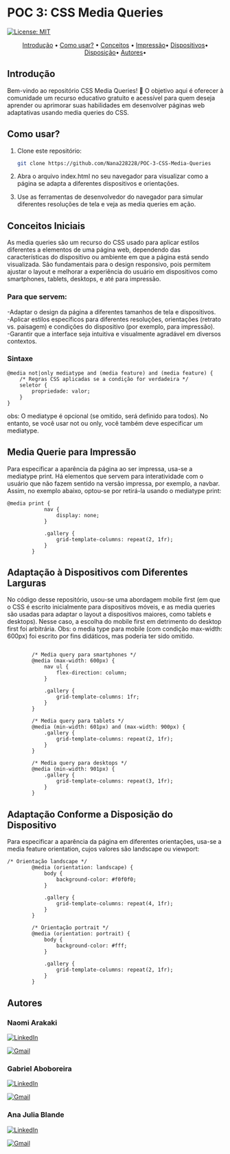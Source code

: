 # POC 3: CSS Media Queries


[![License: MIT](https://img.shields.io/badge/License-MIT-yellow.svg)](https://opensource.org/licenses/MIT)

<!--índice-->
<p align="center">
  <a href="#introdução">Introdução</a> •
  <a href="uso">Como usar?</a> •
  <a href="#conceitos">Conceitos</a> •
  <a href="print">Impressão</a>•
  <a href="dispositivos">Dispositivos</a>•
  <a href="disposicao">Disposição</a>•
  <a href="autores">Autores</a>•
</p>

<h2 id="introdução">Introdução</h2>
Bem-vindo ao repositório CSS Media Queries! 🎉 O objetivo aqui é oferecer à comunidade um recurso educativo gratuito e acessível para quem deseja aprender ou aprimorar suas habilidades em desenvolver páginas web adaptativas usando media queries do CSS. 

<h2 id="uso">Como usar?</h2>

1. Clone este repositório:
   ```bash
   git clone https://github.com/Nana228228/POC-3-CSS-Media-Queries
   
2. Abra o arquivo index.html no seu navegador para visualizar como a página se adapta a diferentes dispositivos e orientações.

3. Use as ferramentas de desenvolvedor do navegador para simular diferentes resoluções de tela e veja as media queries em ação.

<h2 id="conceitos">Conceitos Iniciais</h2>
As media queries são um recurso do CSS usado para aplicar estilos diferentes a elementos de uma página web, dependendo das características do dispositivo ou ambiente em que a página está sendo visualizada. São fundamentais para o design responsivo, pois permitem ajustar o layout e melhorar a experiência do usuário em dispositivos como smartphones, tablets, desktops, e até para impressão.

<h3>Para que servem:</h3>
-Adaptar o design da página a diferentes tamanhos de tela e dispositivos. <br>
-Aplicar estilos específicos para diferentes resoluções, orientações (retrato vs. paisagem) e condições do dispositivo (por exemplo, para impressão). <br>
-Garantir que a interface seja intuitiva e visualmente agradável em diversos contextos. <br>

<h3>Sintaxe</h3>

```
@media not|only mediatype and (media feature) and (media feature) {
    /* Regras CSS aplicadas se a condição for verdadeira */
    seletor {
        propriedade: valor;
    }
}

```

obs: O mediatype é opcional (se omitido, será definido para todos). No entanto, se você usar not ou only, você também deve especificar um mediatype.


<h2 id="">Media Querie para Impressão </h2>
Para especificar a aparência da página ao ser impressa, usa-se a mediatype print. Há elementos que servem para interatividade com o usuário que não fazem sentido na versão impressa, por exemplo, a navbar. Assim, no exemplo abaixo, optou-se por retirá-la usando o mediatype print:

```
@media print {
            nav {
                display: none;
            }

            .gallery {
                grid-template-columns: repeat(2, 1fr);
            }
        }

```


<h2 id="">Adaptação à Dispositivos com Diferentes Larguras</h2>
No código desse repositório, usou-se uma abordagem mobile first (em que o CSS é escrito inicialmente para dispositivos móveis, e as media queries são usadas para adaptar o layout a dispositivos maiores, como tablets e desktops). Nesse caso, a escolha do mobile first em detrimento do desktop first foi arbitrária. Obs: o media type para mobile (com condição max-width: 600px) foi escrito por fins didáticos, mas poderia ter sido omitido.

```

        /* Media query para smartphones */
        @media (max-width: 600px) {
            nav ul {
                flex-direction: column;
            }

            .gallery {
                grid-template-columns: 1fr;
            }
        }

        /* Media query para tablets */
        @media (min-width: 601px) and (max-width: 900px) {
            .gallery {
                grid-template-columns: repeat(2, 1fr);
            }
        }

        /* Media query para desktops */
        @media (min-width: 901px) {
            .gallery {
                grid-template-columns: repeat(3, 1fr);
            }
        }

```



<h2 id="">Adaptação Conforme a Disposição do Dispositivo</h2>
Para especificar a aparência da página em diferentes orientações, usa-se a media feature orientation, cujos valores são landscape ou viewport:

```
/* Orientação landscape */
        @media (orientation: landscape) {
            body {
                background-color: #f0f0f0;
            }

            .gallery {
                grid-template-columns: repeat(4, 1fr);
            }
        }

        /* Orientação portrait */
        @media (orientation: portrait) {
            body {
                background-color: #fff;
            }

            .gallery {
                grid-template-columns: repeat(2, 1fr);
            }
        }

```

<h2 id="autores"> Autores </h2>

<h3>Naomi Arakaki</h3>



[![LinkedIn](https://img.shields.io/badge/linkedin-%230077B5.svg?style=for-the-badge&logo=linkedin&logoColor=white&link=https://www.linkedin.com/in/naomi-suguimoto-57436b290/)](https://www.linkedin.com/in/naomi-suguimoto-57436b290)

[![Gmail](https://img.shields.io/badge/Gmail-D14836?style=for-the-badge&logo=gmail&logoColor=white&link=mailto:arakakinaomi228@gmail.com)](mailto:arakakinaomi228@gmail.com)


<h3>Gabriel Aboboreira</h3>


[![LinkedIn](https://img.shields.io/badge/linkedin-%230077B5.svg?style=for-the-badge&logo=linkedin&logoColor=white&link=https://www.linkedin.com/in/gabriel-aboboreira/)](https://www.linkedin.com/in/gabriel-aboboreira/)

[![Gmail](https://img.shields.io/badge/Gmail-D14836?style=for-the-badge&logo=gmail&logoColor=white&link=mailto:masterkillbr007@gmail.com)](mailto:masterkillbr007@gmail.com)


<h3>Ana Julia Blande</h3>


[![LinkedIn](https://img.shields.io/badge/linkedin-%230077B5.svg?style=for-the-badge&logo=linkedin&logoColor=white&link=https://www.linkedin.com/in/ana-julia-blande-silva-348612286/)](https://www.linkedin.com/in/ana-julia-blande-silva-348612286/)

[![Gmail](https://img.shields.io/badge/Gmail-D14836?style=for-the-badge&logo=gmail&logoColor=white&link=mailto:anajblande04@gmail.com)](mailto:anajblande04@gmail.com)
